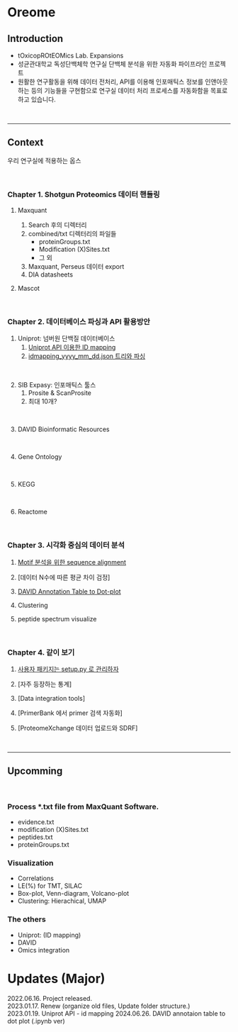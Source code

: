 # __Oreome__
## Introduction
- tOxicopROtEOMics Lab. Expansions
- 성균관대학교 독성단백체학 연구실 단백체 분석을 위한 자동화 파이프라인 프로젝트
- 원활한 연구활동을 위해 데이터 전처리, API를 이용해 인포매틱스 정보를 인앤아웃하는 등의 기능들을 구현함으로 연구실 데이터 처리 프로세스를 자동화함을 목표로 하고 있습니다.


<br>

---

## Context
우리 연구실에 적용하는 옵스

<br>

### Chapter 1. Shotgun Proteomics 데이터 핸들링
1. Maxquant
   1. Search 후의 디렉터리
   2. combined/txt 디렉터리의 파일들
      - proteinGroups.txt
      - Modification (X)Sites.txt
      - 그 외
   3. Maxquant, Perseus 데이터 export
   4. DIA datasheets

2. Mascot
</br>

### Chapter 2. 데이터베이스 파싱과 API 활용방안
1. Uniprot: 넘버원 단백질 데이터베이스
   1. [Uniprot API 이용한 ID mapping][Ext1]
   2. [idmapping_yyyy_mm_dd.json 트리와 파싱][Ext4]

</br>

2. SIB Expasy: 인포매틱스 툴스
   1. Prosite & ScanProsite
   2. 최대 10개?

</br>

3. DAVID Bioinformatic Resources

</br>

4. Gene Ontology

</br>

5. KEGG

</br>

6. Reactome

<br>

### Chapter 3. 시각화 중심의 데이터 분석
1. [Motif 분석을 위한 sequence alignment][Ext2]

2. [데이터 N수에 따른 평균 차이 검정]

3. [DAVID Annotation Table to Dot-plot][Ext5]

4. Clustering

5. peptide spectrum visualize
   
<br>

### Chapter 4. 같이 보기
1. [사용자 패키지는 setup.py 로 관리하자][Ext3]

2. [자주 등장하는 통계]

3. [Data integration tools]

4. [PrimerBank 에서 primer 검색 자동화]

5. [ProteomeXchange 데이터 업로드와 SDRF]

<br>

---

## Upcomming

<br>

### Process *.txt file from MaxQuant Software.
- evidence.txt
- modification (X)Sites.txt
- peptides.txt
- proteinGroups.txt

### Visualization
- Correlations
- LE(%) for TMT, SILAC
- Box-plot, Venn-diagram, Volcano-plot
- Clustering: Hierachical, UMAP


### The others
- Uniprot: (ID mapping)
- DAVID
- Omics integration

# Updates (Major)
2022.06.16. Project released.<br>
2023.01.17. Renew (organize old files, Update folder structure.)<br>
2023.01.19. Uniprot API - id mapping
2024.06.26. DAVID annotaion table to dot plot (.ipynb ver)


[Ext1]:https://github.com/simhc0714/oreome/blob/main/docs/upid_mapping.md
[Ext2]:https://github.com/simhc0714/oreome/blob/main/docs/ptm_logos.md
[Ext3]:https://github.com/simhc0714/oreome/blob/main/docs/setup-py.md
[Ext4]:https://github.com/simhc0714/oreome/blob/main/docs/upidmapping_tree-parse.md
[Ext5]:https://github.com/simhc0714/oreome/blob/main/docs/jupyters/viz_david.ipynb

